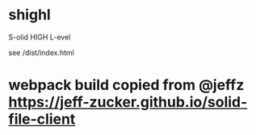 # shighl
S-olid HIGH L-evel

see /dist/index.html


# webpack build copied from @jeffz https://jeff-zucker.github.io/solid-file-client
